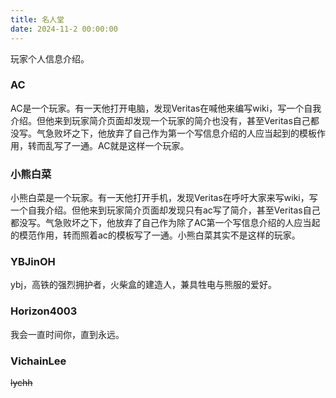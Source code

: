 ```yaml
---
title: 名人堂
date: 2024-11-2 00:00:00
---
```


玩家个人信息介绍。

### AC

AC是一个玩家。有一天他打开电脑，发现Veritas在喊他来编写wiki，写一个自我介绍。但他来到玩家简介页面却发现一个玩家的简介也没有，甚至Veritas自己都没写。气急败坏之下，他放弃了自己作为第一个写信息介绍的人应当起到的模板作用，转而乱写了一通。AC就是这样一个玩家。

### 小熊白菜

小熊白菜是一个玩家。有一天他打开手机，发现Veritas在呼吁大家来写wiki，写一个自我介绍。但他来到玩家简介页面却发现只有ac写了简介，甚至Veritas自己都没写。气急败坏之下，他放弃了自己作为除了AC第一个写信息介绍的人应当起的模范作用，转而照着ac的模板写了一通。小熊白菜其实不是这样的玩家。

### YBJinOH

ybj，高铁的强烈拥护者，火柴盒的建造人，兼具牲电与熊服的爱好。

### Horizon4003

我会一直时间你，直到永远。

### VichainLee

~~lychh~~
